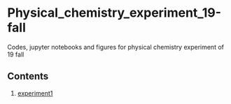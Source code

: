 # Physical_chemistry_experiment_19-fall
Codes, jupyter notebooks and figures for physical chemistry experiment of 19 fall

## Contents
1. [experiment1](experiment_1/figure_and_result.md)
